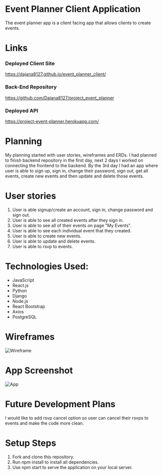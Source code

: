 # Event Planner Client Application

  The event planner app is a client facing app that allows clients to create events.

# Links
### Deployed Client Site
  <https://dajana8127.github.io/event_planner_client/>
### Back-End Repository
  <https://github.com/Dajana8127/project_event_planner>
### Deployed API
  <https://project-event-planner.herokuapp.com/>

# Planning
  My planning started with user stories, wireframes and ERDs. I had planned to finish backend repository in the first day, next 2 days I worked on connecting the frontend to the backend. By the 3rd day I had an app where user is able to sign up, sign in, change their password, sign out, get all events, create new events and then update and delete those events.

# User stories
  1. User is able signup/create an account, sign in, change password and sign out.
  2. User is able to see all created events after they sign in.
  3. User is able to see all of their events on page "My Events".
  4. User is able to see each individual event that they created.
  5. User is able to create new events.
  6. User is able to update and delete events.
  7. User is able to rsvp to events.


# Technologies Used:
  - JavaScript
  - React.js
  - Python
  - Django
  - Node.js
  - React Bootstrap
  - Axios
  - PostgreSQL

# Wireframes
![Wireframe](https://i.imgur.com/4oUl6xO.jpg?1)

# App Screenshot
![App](https://i.imgur.com/gvyzbWz.png)


# Future Development Plans
I would like to add rsvp cancel option so user can cancel their rsvps to events and make the code more clean.

# Setup Steps
1. Fork and clone this repository.
2. Run npm install to install all dependencies.
3. Use npm start to serve the application on your local server.
